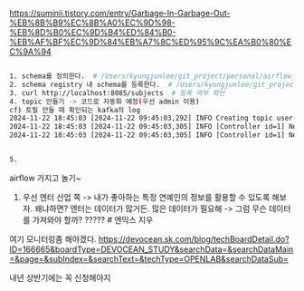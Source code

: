 https://suminii.tistory.com/entry/Garbage-In-Garbage-Out-%EB%8B%B9%EC%8B%A0%EC%9D%98-%EB%8D%B0%EC%9D%B4%ED%84%B0-%EB%AF%BF%EC%9D%84%EB%A7%8C%ED%95%9C%EA%B0%80%EC%9A%94


```sh

1. schema를 정의한다.  # /Users/kyungjunlee/git_project/personal/airflow_lab/src/schemas/user_schema.json 
2. schema registry 내 schema를 등록한다.  # /Users/kyungjunlee/git_project/personal/airflow_lab/src/schemas/register_schema.py
3. curl http://localhost:8085/subjects  # 등록 여부 확인
4. topic 만들기 -> 코드로 자동화 예정(우선 admin 이용)
cf) 토필 만들 때 확인되는 kafka의 log
2024-11-22 18:45:03 [2024-11-22 09:45:03,292] INFO Creating topic user-topic with configuration {cleanup.policy=delete, retention.ms=86400000} and initial partition assignment HashMap(0 -> ArrayBuffer(1)) (kafka.zk.AdminZkClient)
2024-11-22 18:45:03 [2024-11-22 09:45:03,305] INFO [Controller id=1] New topics: [Set(user-topic)], deleted topics: [HashSet()], new partition replica assignment [Set(TopicIdReplicaAssignment(user-topic,Some(r7f3FPi7ToqqjvlLOeZb2g),Map(user-topic-0 -> ReplicaAssignment(replicas=1, addingReplicas=, removingReplicas=))))] (kafka.controller.KafkaController)
2024-11-22 18:45:03 [2024-11-22 09:45:03,305] INFO [Controller id=1] New partition creation callback for user-topic-0 (kafka.controller.KafkaController)  


5. 
```


airflow 가지고 놀기~
1. 우선 엔터 산업 쪽 -> 내가 좋아하는 특정 연예인의 정보를 활용할 수 있도록 해보자. 왜냐하면? 엔터는 데이터가 많거든. 많은 데이터가 필요해 -> 그럼 무슨 데이터를 가져와야 할까? ????? # 엔믹스 지우


여기 모니터링좀 해야겠다.
https://devocean.sk.com/blog/techBoardDetail.do?ID=166665&boardType=DEVOCEAN_STUDY&searchData=&searchDataMain=&page=&subIndex=&searchText=&techType=OPENLAB&searchDataSub=

내년 상반기에는 꼭 신청해야지
